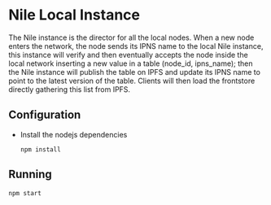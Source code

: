 # Nile Local Instance
The Nile instance is the director for all the local nodes. When a new node enters the network, the node sends its IPNS name to the local Nile instance, this instance will verify and then eventually accepts the node inside the local network inserting a new value in a table (node_id, ipns_name); then the Nile instance will publish the table on IPFS and update its IPNS name to point to the latest version of the table. Clients will then load the frontstore directly gathering this list from IPFS.

## Configuration
* Install the nodejs dependencies
    ```
    npm install
    ```
## Running
```
npm start
```